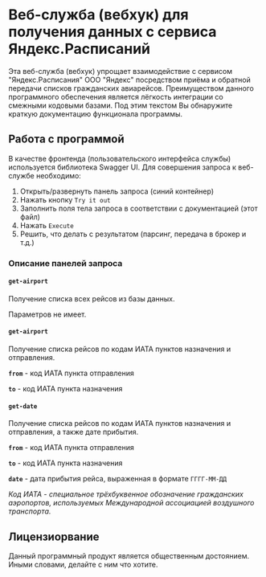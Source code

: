 # Веб-служба (вебхук) для получения данных с сервиса Яндекс.Расписаний
Эта веб-служба (вебхук) упрощает взаимодействие с сервисом "Яндекс.Расписания" ООО "Яндекс" посредством приёма и обратной передачи списков гражданских авиарейсов. Преимуществом данного программного обеспечения является лёгкость интеграции со смежными кодовыми базами. Под этим текстом Вы обнаружите краткую документацию функционала программы.
## Работа с программой
В качестве фронтенда (пользовательского интерфейса службы) используется библиотека Swagger UI. Для совершения запроса к веб-службе необходимо:

1. Открыть/развернуть панель запроса (синий контейнер)
2. Нажать кнопку `Try it out`
3. Заполнить поля тела запроса в соответствии с документацией (этот файл)
4. Нажать `Execute`
5. Решить, что делать с результатом (парсинг, передача в брокер и т.д.)

### Описание панелей запроса

#### `get-airport`
Получение списка всех рейсов из базы данных.

Параметров не имеет.

#### `get-airport`
Получение списка рейсов по кодам ИАТА пунктов назначения и отправления.

__`from`__ - код ИАТА пункта отправления

__`to`__ - код ИАТА пункта назначения


#### `get-date`
Получение списка рейсов по кодам ИАТА пунктов назначения и отправления, а также дате прибытия.

__`from`__ - код ИАТА пункта отправления

__`to`__ - код ИАТА пункта назначения

__`date`__ - дата прибытия рейса, выраженная в формате `ГГГГ-ММ-ДД`


_Код ИАТА - специальное трёхбуквенное обозначение гражданских аэропортов, используемых Международной ассоциацией воздушного транспорта._

## Лицензиорвание
Данный программный продукт является общественным достоянием. Иными словами, делайте с ним что хотите.
